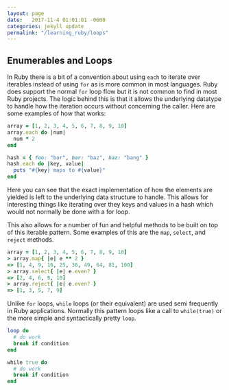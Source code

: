```yaml
---
layout: page
date:   2017-11-4 01:01:01 -0600
categories: jekyll update
permalink: "/learning_ruby/loops"
---
```


## Enumerables and Loops

In Ruby there is a bit of a convention about using `each` to iterate over
iterables instead of using `for` as is more common in most languages.
Ruby does support the normal `for` loop flow but it is not common to find
in most Ruby projects.
The logic behind this is that it allows the underlying datatype to handle
how the iteration occurs without concerning the caller.
Here are some examples of how that works:

```ruby
array = [1, 2, 3, 4, 5, 6, 7, 8, 9, 10]
array.each do |num|
  num * 2
end

hash = { foo: "bar", bar: "baz", baz: "bang" }
hash.each do |key, value|
  puts "#{key} maps to #{value}"
end
```

Here you can see that the exact implementation of how the elements are yielded
is left to the underlying data structure to handle.
This allows for interesting things like iterating over they keys and values in
a hash which would not normally be done with a for loop.

This also allows for a number of fun and helpful methods to be built on top
of this iterable pattern.
Some examples of this are the `map`, `select`, and `reject` methods.

```ruby
array = [1, 2, 3, 4, 5, 6, 7, 8, 9, 10]
> array.map{ |e| e ** 2 }
=> [1, 4, 9, 16, 25, 36, 49, 64, 81, 100]
> array.select{ |e| e.even? }
=> [2, 4, 6, 8, 10]
> array.reject{ |e| e.even? }
=> [1, 3, 5, 7, 9]
```

Unlike `for` loops, `while` loops (or their equivalent) are used semi frequently in
Ruby applications.
Normally this pattern loops like a call to `while(true)` or the more simple and
syntactically pretty `loop`.

```ruby
loop do
  # do work
  break if condition
end

while true do
  # do work
  break if condition
end
```
